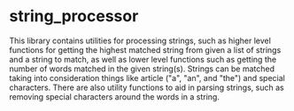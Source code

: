 # string_processor

This library contains utilities for processing strings, such as higher level functions for getting the highest matched string from given a list of strings and a string to match, as well as lower level functions such as getting the number of words matched in the given string(s). Strings can be matched taking into consideration things like article ("a", "an", and "the") and special characters. There are also utility functions to aid in parsing strings, such as removing special characters around the words in a string.